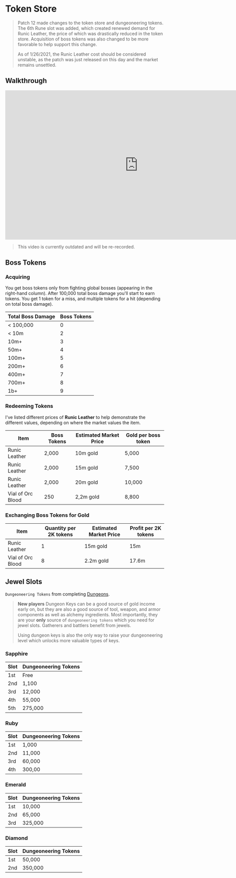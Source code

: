 # Token Store

> Patch 12 made changes to the token store and dungeoneering tokens. The 6th Rune slot was added, which created renewed demand for Runic Leather, the price of which was drastically reduced in the token store. Acquisition of boss tokens was also changed to be more favorable to help support this change.
>
> As of 1/26/2021, the Runic Leather cost should be considered unstable, as the patch was just released on this day and the market remains unsettled.

## Walkthrough

<iframe width="840" height="472" src="https://www.youtube.com/embed/JvlgmSEKuYQ" title="YouTube video player" frameborder="0" allow="accelerometer; autoplay; clipboard-write; encrypted-media; gyroscope; picture-in-picture" allowfullscreen></iframe>

> This video is currently outdated and will be re-recorded.

## Boss Tokens

### Acquiring

You get boss tokens only from fighting global bosses (appearing in the right-hand column). After 100,000 total boss damage you'll start to earn tokens. You get 1 token for a miss, and multiple tokens for a hit (depending on total boss damage).

| Total Boss Damage | Boss Tokens
| ----------------- | -----------
| < 100,000 | 0
| < 10m | 2
| 10m+ | 3
| 50m+ | 4
| 100m+ | 5
| 200m+ | 6
| 400m+ | 7
| 700m+ | 8
| 1b+ | 9

### Redeeming Tokens

I've listed different prices of **Runic Leather** to help demonstrate the different values, depending on where the market values the item.

| Item | Boss Tokens | Estimated Market Price | Gold per boss token
| ---- | ----------- | ---------------------- | --------------------
| Runic Leather | 2,000 | 10m gold | 5,000
| Runic Leather | 2,000 | 15m gold | 7,500
| Runic Leather | 2,000 | 20m gold | 10,000
| Vial of Orc Blood | 250 | 2,2m gold | 8,800


### Exchanging Boss Tokens for Gold

| Item | Quantity per 2K tokens | Estimated Market Price | Profit per 2K tokens
| ---- | ----------- | ---------------------- | --------------------
| Runic Leather | 1 | 15m gold | 15m
| Vial of Orc Blood | 8 | 2.2m gold | 17.6m


## Jewel Slots

`Dungeoneering Tokens` from completing [Dungeons](#dungeons.md).

> **New players** Dungeon Keys can be a good source of gold income early on, but they are also a good source of tool, weapon, and armor components as well as alchemy ingredients. Most importantly, they are your **only** source of `dungeoneering tokens` which you need for jewel slots. Gatherers and battlers benefit from jewels.
>
> Using dungeon keys is also the only way to raise your dungeoneering level which unlocks more valuable types of keys.

### Sapphire

| Slot |  Dungeoneering Tokens
| --- | ----
| 1st | Free
| 2nd | 1,100
| 3rd | 12,000
| 4th | 55,000
| 5th | 275,000

### Ruby

| Slot |  Dungeoneering Tokens
| --- | ----
| 1st | 1,000
| 2nd | 11,000
| 3rd | 60,000
| 4th | 300,00

### Emerald

| Slot |  Dungeoneering Tokens
| --- | ----
| 1st | 10,000
| 2nd | 65,000
| 3rd | 325,000

### Diamond

| Slot |  Dungeoneering Tokens
| --- | ----
| 1st | 50,000
| 2nd | 350,000
